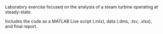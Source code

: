 Laboratory exercise focused on the analysis of a steam turbine operating at steady-state.

Includes the code as a MATLAB Live script (.mlx),  data (.dms, .tsv, .xlsx), and final report.
